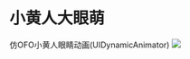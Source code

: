 # 小黄人大眼萌
仿OFO小黄人眼睛动画(UIDynamicAnimator)
![][image-1]

[image-1]:	http://upload-images.jianshu.io/upload_images/913574-9f2a7e54807e779c.gif?imageMogr2/auto-orient/strip